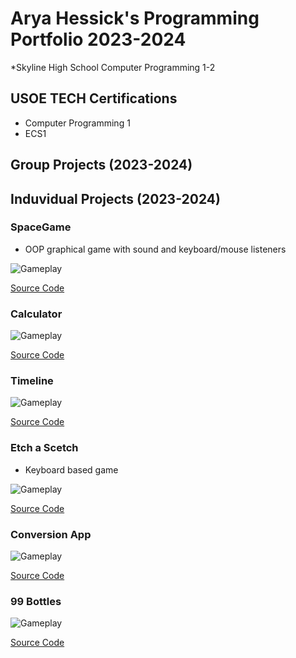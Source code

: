 # Arya Hessick's Programming Portfolio 2023-2024
*Skyline High School Computer Programming 1-2

## USOE TECH Certifications
* Computer Programming 1
* ECS1

  
## Group Projects (2023-2024)


## Induvidual Projects (2023-2024)



### SpaceGame
* OOP graphical game with sound and keyboard/mouse listeners

![Gameplay](https://github.com/Ahessick/programmingportfolio/blob/main/images/SG1.png?raw=true)


[Source Code](https://github.com/Ahessick/programmingportfolio/blob/main/src/SpaceGame%203.zip)


### Calculator


![Gameplay](https://github.com/Ahessick/programmingportfolio/blob/main/images/CALCULATOR.png?raw=true)


[Source Code](https://github.com/Ahessick/programmingportfolio/blob/main/src/calculator%204.zip)


### Timeline


![Gameplay](https://github.com/Ahessick/programmingportfolio/blob/main/images/TIMELINE.png?raw=true)


[Source Code](https://github.com/Ahessick/programmingportfolio/blob/main/src/Timeline%202.zip)

### Etch a Scetch
* Keyboard based game


![Gameplay](https://github.com/Ahessick/programmingportfolio/blob/main/images/ETCH.png?raw=true)


[Source Code](https://github.com/Ahessick/programmingportfolio/blob/main/src/etchaScetch.zip)


### Conversion App


![Gameplay](https://github.com/Ahessick/programmingportfolio/blob/main/images/CONVERSION.png?raw=true)

[Source Code](https://github.com/Ahessick/programmingportfolio/blob/main/src/conversionApp.zip)

### 99 Bottles
![Gameplay](https://github.com/Ahessick/programmingportfolio/blob/main/images/99.png?raw=true)

[Source Code](https://github.com/Ahessick/programmingportfolio/blob/main/src/Main.java.zip)
